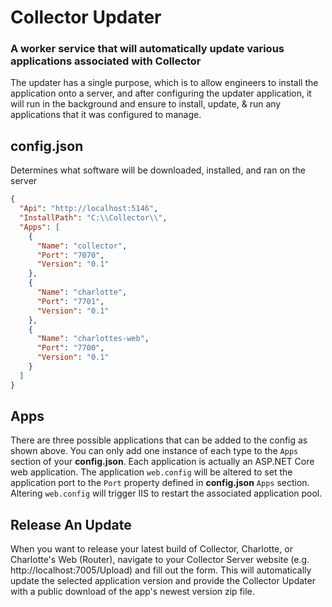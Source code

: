 ﻿# Collector Updater
### A worker service that will automatically update various applications associated with Collector

The updater has a single purpose, which is to allow engineers to install the application onto a server, 
and after configuring the updater application, it will run in the background and ensure to 
install, update, & run any applications that it was configured to manage.

## config.json
Determines what software will be downloaded, installed, and ran on the server

```json
{
  "Api": "http://localhost:5146",
  "InstallPath": "C:\\Collector\\",
  "Apps": [
    {
      "Name": "collector",
      "Port": "7070",
      "Version": "0.1"
    },
    {
      "Name": "charlotte",
      "Port": "7701",
      "Version": "0.1"
    },
    {
      "Name": "charlottes-web",
      "Port": "7700",
      "Version": "0.1"
    }
  ]
}
```

## Apps
There are three possible applications that can be added to the config as shown above. 
You can only add one instance of each type to the `Apps` section of your **config.json**.
Each application is actually an ASP.NET Core web application. The application `web.config` 
will be altered to set the application port to the `Port` property defined in **config.json** 
`Apps` section. Altering `web.config` will trigger IIS to restart the associated application pool.

## Release An Update
When you want to release your latest build of Collector, Charlotte, or Charlotte's Web (Router),
navigate to your Collector Server website (e.g. http://localhost:7005/Upload) and fill out the form.
This will automatically update the selected application version and provide the Collector Updater
with a public download of the app's newest version zip file.

